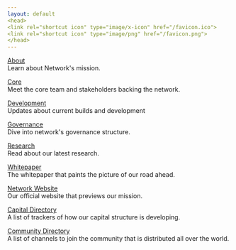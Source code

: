 ```yaml
---
layout: default
<head>
<link rel="shortcut icon" type="image/x-icon" href="/favicon.ico">
<link rel="shortcut icon" type="image/png" href="/favicon.png">
</head>
---
```


<a href="https://network.com.de/development">About</a>
<br>
Learn about Network's mission.

<a href="https://network.com.de/core">Core</a>
<br>
Meet the core team and stakeholders backing the network.

<a href="https://network.com.de/development">Development</a>
<br>
Updates about current builds and development 

<a href="https://network.com.de/research">Governance</a>
<br>
Dive into network's governance structure.

<a href="https://network.com.de/research">Research</a>
<br>
Read about our latest research. 

<a href="https://network.com.de/network.pdf">Whitepaper</a>
<br>
The whitepaper that paints the picture of our road ahead.

<a href="https://network.fund">Network Website</a>
<br>
Our official website that previews our mission.

<a href="https://network.com.de/capital">Capital Directory</a>
<br>
A list of trackers of how our capital structure is developing.

<a href="https://network.com.de/community">Community Directory</a>
<br>
A list of channels to join the community that is distributed all over the world.



